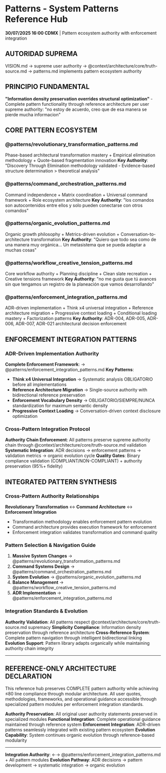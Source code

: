 # Patterns - System Patterns Reference Hub

**30/07/2025 16:00 CDMX** | Pattern ecosystem authority with enforcement integration

## AUTORIDAD SUPREMA
VISION.md → supreme user authority → @context/architecture/core/truth-source.md → patterns.md implements pattern ecosystem authority

## PRINCIPIO FUNDAMENTAL
**"Information density preservation overrides structural optimization"** - Complete pattern functionality through reference architecture per user supreme authority: "no estoy de acuerdo, creo que de esa manera se pierde mucha informacion"

## CORE PATTERN ECOSYSTEM

### **@patterns/revolutionary_transformation_patterns.md**
Phase-based architectural transformation mastery + Empirical elimination methodology + Quote-based fragmentation innovation
**Key Authority**: "Discovery Through Elimination methodology validated - Evidence-based structure determination > theoretical analysis"

### **@patterns/command_orchestration_patterns.md**  
Command independence + Matrix coordination + Universal command framework + Role ecosystem architecture
**Key Authority**: "los comandos son autocontenidos entre ellos y solo pueden conectarse con otros comandos"

### **@patterns/organic_evolution_patterns.md**
Organic growth philosophy + Metrics-driven evolution + Conversation-to-architecture transformation
**Key Authority**: "Quiero que todo sea como de una manera muy orgánica... Un metasistema que se pueda adaptar a muchas cosas"

### **@patterns/workflow_creative_tension_patterns.md**
Core workflow authority + Planning discipline + Clean slate recreation + Creative tensions framework
**Key Authority**: "no me gusta que tú avances sin que tengamos un registro de la planeación que vamos desarrollando"

### **@patterns/enforcement_integration_patterns.md**
ADR-driven implementation + Think x4 universal integration + Reference architecture migration + Progressive context loading + Conditional loading mastery + Factorization patterns
**Key Authority**: ADR-004, ADR-005, ADR-006, ADR-007, ADR-021 architectural decision enforcement

## ENFORCEMENT INTEGRATION PATTERNS

### ADR-Driven Implementation Authority
**Complete Enforcement Framework**: → @patterns/enforcement_integration_patterns.md
**Key Patterns**:
- **Think x4 Universal Integration** → Systematic analysis OBLIGATORIO before all implementations
- **Reference Architecture Migration** → Single-source authority with bidirectional reference preservation  
- **Enforcement Vocabulary Density** → OBLIGATORIO/SIEMPRE/NUNCA standardization for maximum semantic density
- **Progressive Context Loading** → Conversation-driven context disclosure optimization

### Cross-Pattern Integration Protocol
**Authority Chain Enforcement**: All patterns preserve supreme authority chain through @context/architecture/core/truth-source.md validation
**Systematic Integration**: ADR decisions → enforcement patterns → validation metrics → organic evolution cycle
**Quality Gates**: Binary compliance validation (COMPLIANT/NON-COMPLIANT) + authority preservation (95%+ fidelity)

## INTEGRATED PATTERN SYNTHESIS

### Cross-Pattern Authority Relationships
**Revolutionary Transformation** ↔ **Command Architecture** ↔ **Enforcement Integration**
- Transformation methodology enables enforcement pattern evolution
- Command architecture provides execution framework for enforcement
- Enforcement integration validates transformation and command quality

### Pattern Selection & Navigation Guide
1. **Massive System Changes** → @patterns/revolutionary_transformation_patterns.md
2. **Command Systems Design** → @patterns/command_orchestration_patterns.md
3. **System Evolution** → @patterns/organic_evolution_patterns.md
4. **Balance Management** → @patterns/workflow_creative_tension_patterns.md
5. **ADR Implementation** → @patterns/enforcement_integration_patterns.md

### Integration Standards & Evolution
**Authority Validation**: All patterns respect @context/architecture/core/truth-source.md supremacy
**Simplicity Compliance**: Information density preservation through reference architecture
**Cross-Reference System**: Complete pattern navigation through intelligent bidirectional linking
**Evolution Support**: Pattern library adapts organically while maintaining authority chain integrity

---

## REFERENCE-ONLY ARCHITECTURE DECLARATION

This reference hub preserves COMPLETE pattern authority while achieving ≤80 line compliance through modular architecture. All user quotes, methodologies, frameworks, and operational guidance accessible through specialized pattern modules per enforcement integration standards.

**Authority Preservation**: All original user authority statements preserved in specialized modules
**Functional Integration**: Complete operational guidance maintained through reference system
**Enforcement Integration**: ADR-driven patterns seamlessly integrated with existing pattern ecosystem
**Evolution Capability**: System continues organic evolution through reference-based modularity

---

**Integration Authority**: ←→ @patterns/enforcement_integration_patterns.md + All pattern modules
**Evolution Pathway**: ADR decisions → pattern development → systematic integration → organic evolution